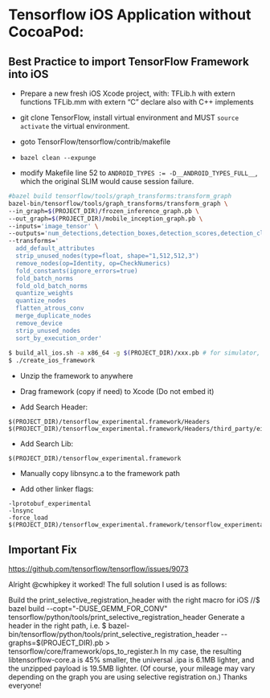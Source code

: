 # Tensorflow iOS Application without CocoaPod:


## Best Practice to import TensorFlow Framework into iOS

- Prepare a new fresh iOS Xcode project, with:
	TFLib.h with extern functions
	TFLib.mm with extern “C” declare also with C++ implements

- git clone TensorFlow, install virtual environment and MUST `source activate` the virtual environment.
- goto TensorFlow/tensorflow/contrib/makefile
- `bazel clean --expunge`
- modify Makefile line 52 to `ANDROID_TYPES := -D__ANDROID_TYPES_FULL__`, which the original SLIM would cause session failure.
``` bash
#bazel build tensorflow/tools/graph_transforms:transform_graph
bazel-bin/tensorflow/tools/graph_transforms/transform_graph \
--in_graph=$(PROJECT_DIR)/frozen_inference_graph.pb \
--out_graph=$(PROJECT_DIR)/mobile_inception_graph.pb \
--inputs='image_tensor' \
--outputs='num_detections,detection_boxes,detection_scores,detection_classes' \
--transforms='
  add_default_attributes
  strip_unused_nodes(type=float, shape="1,512,512,3")
  remove_nodes(op=Identity, op=CheckNumerics)
  fold_constants(ignore_errors=true)
  fold_batch_norms
  fold_old_batch_norms
  quantize_weights
  quantize_nodes
  flatten_atrous_conv
  merge_duplicate_nodes
  remove_device
  strip_unused_nodes
  sort_by_execution_order'
	
$ build_all_ios.sh -a x86_64 -g $(PROJECT_DIR)/xxx.pb # for simulator, or armv7 / armv7s for real phone
$ ./create_ios_framework
```


- Unzip the framework to anywhere
- Drag framework (copy if need) to Xcode (Do not embed it)

- Add Search Header:

```
$(PROJECT_DIR)/tensorflow_experimental.framework/Headers
$(PROJECT_DIR)/tensorflow_experimental.framework/Headers/third_party/eigen3
```

- Add Search Lib:
```
$(PROJECT_DIR)/tensorflow_experimental.framework
```

- Manually copy libnsync.a to the framework path

- Add other linker flags:

```
-lprotobuf_experimental
-lnsync
-force_load $(PROJECT_DIR)/tensorflow_experimental.framework/tensorflow_experimental
```


## Important Fix
https://github.com/tensorflow/tensorflow/issues/9073

Alright @cwhipkey it worked! The full solution I used is as follows:

Build the print_selective_registration_header with the right macro for iOS
//$ bazel build --copt="-DUSE_GEMM_FOR_CONV" tensorflow/python/tools/print_selective_registration_header
Generate a header in the right path, i.e.
$ bazel-bin/tensorflow/python/tools/print_selective_registration_header --graphs=$(PROJECT_DIR).pb > tensorflow/core/framework/ops_to_register.h
In my case, the resulting libtensorflow-core.a is 45% smaller, the universal .ipa is 6.1MB lighter, and the unzipped payload is 19.5MB lighter. (Of course, your mileage may vary depending on the graph you are using selective registration on.) Thanks everyone!
